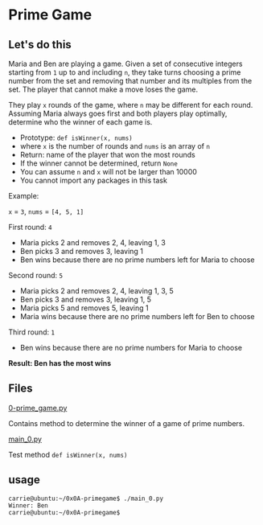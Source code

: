 # Prime Game
## Let's do this
Maria and Ben are playing a game. Given a set of consecutive integers starting from `1` up to and including `n`, they take turns choosing a prime number from the set and removing that number and its multiples from the set. The player that cannot make a move loses the game.

They play `x` rounds of the game, where `n` may be different for each round. Assuming Maria always goes first and both players play optimally, determine who the winner of each game is.

* Prototype: `def isWinner(x, nums)`
* where `x` is the number of rounds and `nums` is an array of `n` 
* Return: name of the player that won the most rounds 
* If the winner cannot be determined, return `None` 
* You can assume `n` and `x` will not be larger than 10000 
* You cannot import any packages in this task

Example:

`x` = `3`, `nums` = `[4, 5, 1]`

First round: `4`

* Maria picks 2 and removes 2, 4, leaving 1, 3 
* Ben picks 3 and removes 3, leaving 1 
* Ben wins because there are no prime numbers left for Maria to choose

Second round: `5`

* Maria picks 2 and removes 2, 4, leaving 1, 3, 5 
* Ben picks 3 and removes 3, leaving 1, 5 
* Maria picks 5 and removes 5, leaving 1 
* Maria wins because there are no prime numbers left for Ben to choose

Third round: `1`

* Ben wins because there are no prime numbers for Maria to choose

**Result: Ben has the most wins**

## Files

[0-prime_game.py](./0-prime_game.py)

Contains method to determine the winner of a game
of prime numbers.

[main_0.py](./main_0.py)

Test method `def isWinner(x, nums)`

## usage

```shell
carrie@ubuntu:~/0x0A-primegame$ ./main_0.py
Winner: Ben
carrie@ubuntu:~/0x0A-primegame$
```